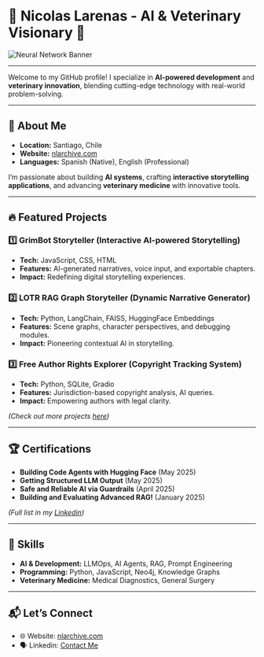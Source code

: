 # 🚀 Nicolas Larenas - AI & Veterinary Visionary 🌌  
![Neural Network Banner](assets/Neural-Networks.gif) 

---

Welcome to my GitHub profile! I specialize in **AI-powered development** and **veterinary innovation**, blending cutting-edge technology with real-world problem-solving.  

---

## 🧠 About Me  

- **Location:** Santiago, Chile  
- **Website:** [nlarchive.com](https://nlarchive.com)  
- **Languages:** Spanish (Native), English (Professional)  

I’m passionate about building **AI systems**, crafting **interactive storytelling applications**, and advancing **veterinary medicine** with innovative tools.  

---

## 🔥 Featured Projects  

### 1️⃣ **GrimBot Storyteller (Interactive AI-powered Storytelling)**  
- **Tech:** JavaScript, CSS, HTML  
- **Features:** AI-generated narratives, voice input, and exportable chapters.  
- **Impact:** Redefining digital storytelling experiences.

### 2️⃣ **LOTR RAG Graph Storyteller (Dynamic Narrative Generator)**  
- **Tech:** Python, LangChain, FAISS, HuggingFace Embeddings  
- **Features:** Scene graphs, character perspectives, and debugging modules.  
- **Impact:** Pioneering contextual AI in storytelling.

### 3️⃣ **Free Author Rights Explorer (Copyright Tracking System)**  
- **Tech:** Python, SQLite, Gradio  
- **Features:** Jurisdiction-based copyright analysis, AI queries.  
- **Impact:** Empowering authors with legal clarity.  

*(Check out more projects [here](https://github.com/NLarchive?tab=repositories))*  

---

## 🏆 Certifications  

- **Building Code Agents with Hugging Face** (May 2025)  
- **Getting Structured LLM Output** (May 2025)  
- **Safe and Reliable AI via Guardrails** (April 2025)  
- **Building and Evaluating Advanced RAG!** (January 2025)  

*(Full list in my [Linkedin](https://www.linkedin.com/in/nicolas-larenas/))*  

---

## 🌟 Skills  

- **AI & Development:** LLMOps, AI Agents, RAG, Prompt Engineering  
- **Programming:** Python, JavaScript, Neo4j, Knowledge Graphs  
- **Veterinary Medicine:** Medical Diagnostics, General Surgery  

---

## 📬 Let’s Connect  

- 🌐 Website: [nlarchive.com](https://nlarchive.com)  
- 🗣️ Linkedin: [Contact Me](https://www.linkedin.com/in/nicolas-larenas/)  
